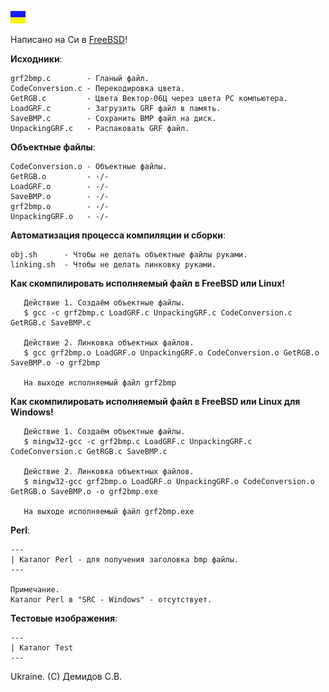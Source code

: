 ![](https://github.com/drilnet/vector-06c-grf2bmp/blob/master/UA.png)

Написано на Си в [FreeBSD](https://www.freebsd.org/ru/)!

**Исходники**:

    grf2bmp.c        - Гланый файл.
    CodeConversion.c - Перекодировка цвета.
    GetRGB.c         - Цвета Вектор-06Ц через цвета PC компьютера.
    LoadGRF.c        - Загрузить GRF файл в память.
    SaveBMP.c        - Сохранить BMP файл на диск.
    UnpackingGRF.c   - Распаковать GRF файл.

**Объектные файлы**:

    CodeConversion.o - Объектные файлы.
    GetRGB.o         - -/-
    LoadGRF.o        - -/-
    SaveBMP.o        - -/-
    grf2bmp.o        - -/-
    UnpackingGRF.o   - -/-

**Автоматизация процесса компиляции и сборки**:

    obj.sh      - Чтобы не делать объектные файлы руками.
    linking.sh  - Чтобы не делать линковку руками.

**Как скомпилировать исполняемый файл в FreeBSD или Linux!**
 
       Действие 1. Создаём объектные файлы.
       $ gcc -c grf2bmp.c LoadGRF.c UnpackingGRF.c CodeConversion.c GetRGB.c SaveBMP.c

       Действие 2. Линковка объектных файлов.
       $ gcc grf2bmp.o LoadGRF.o UnpackingGRF.o CodeConversion.o GetRGB.o SaveBMP.o -o grf2bmp

       На выходе исполняемый файл grf2bmp

**Как скомпилировать исполняемый файл в FreeBSD или Linux для Windows!**

       Действие 1. Создаём объектные файлы.
       $ mingw32-gcc -c grf2bmp.c LoadGRF.c UnpackingGRF.c CodeConversion.c GetRGB.c SaveBMP.c

       Действие 2. Линковка объектных файлов.
       $ mingw32-gcc grf2bmp.o LoadGRF.o UnpackingGRF.o CodeConversion.o GetRGB.o SaveBMP.o -o grf2bmp.exe

       На выходе исполняемый файл grf2bmp.exe

**Perl**:

    ---
    | Каталог Perl - для получения заголовка bmp файлы.
    ---

    Примечание.
    Каталог Perl в "SRC - Windows" - отсутствует.

**Тестовые изображения**:

    ---
    | Каталог Test
    ---

Ukraine. (C) Демидов С.В.
